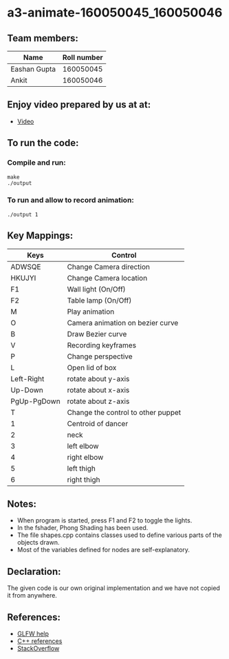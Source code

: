 # a3-animate-160050045_160050046

## Team members:

| Name | Roll number |
| --- | --- |
| Eashan Gupta | 160050045 |
| Ankit | 160050046 |

## Enjoy video prepared by us at at:

- [Video](https://youtu.be/RnY8UOf20tQ)

## To run the code:

### Compile and run:
```
make
./output
```

### To run and allow to record animation:
```
./output 1
```

## Key Mappings:

| Keys | Control |
| --- | --- |
| ADWSQE | Change Camera direction |
| HKUJYI | Change Camera location |
| F1 | Wall light (On/Off) |
| F2 | Table lamp (On/Off) |
| M | Play animation |
| O | Camera animation on bezier curve |
| B | Draw Bezier curve |
| V | Recording keyframes |
| P | Change perspective |
| L | Open lid of box |
| Left-Right | rotate about y-axis |
| Up-Down | rotate about x-axis |
| PgUp-PgDown | rotate about z-axis |
| T | Change the control to other puppet |
| 1 | Centroid of dancer |
| 2 | neck |
| 3 | left elbow |
| 4 | right elbow |
| 5 | left thigh |
| 6 | right thigh |

## Notes:

- When program is started, press F1 and F2 to toggle the lights.
- In the fshader, Phong Shading has been used.
- The file shapes.cpp contains classes used to define various parts of the objects drawn.
- Most of the variables defined for nodes are self-explanatory.

## Declaration:

The given code is our own original implementation and we have not copied it from anywhere.

## References:

- [GLFW help](http://www.glfw.org/docs/)
- [C++ references](http://www.cplusplus.com/)
- [StackOverflow](https://stackoverflow.com/)

